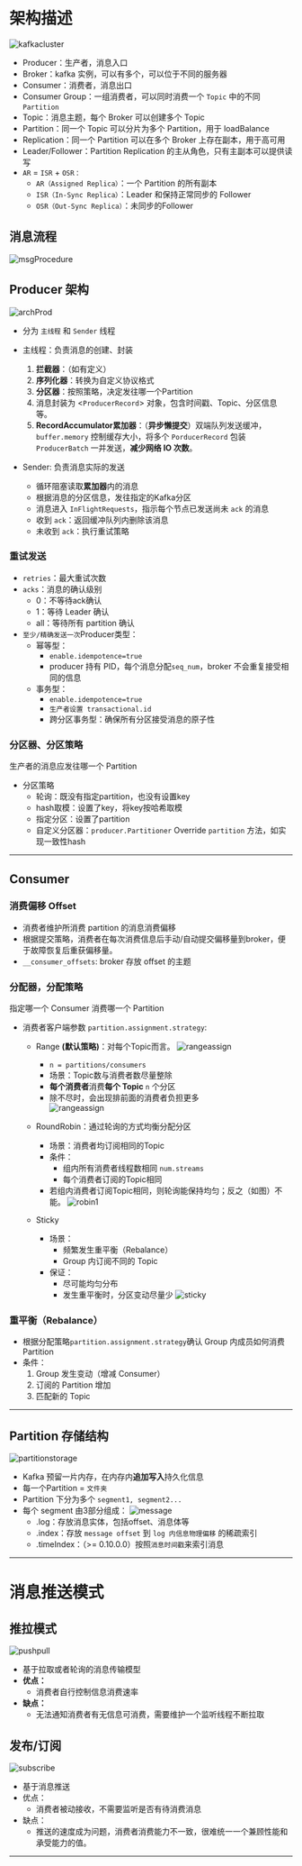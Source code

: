 # 架构描述
![kafkacluster](./picture/kafka/cluster.png)
- Producer：生产者，消息入口
- Broker：kafka 实例，可以有多个，可以位于不同的服务器
- Consumer：消费者，消息出口
- Consumer Group：一组消费者，可以同时消费一个 `Topic` 中的不同 `Partition`
- Topic：消息主题，每个 Broker 可以创建多个 Topic
- Partition：同一个 Topic 可以分片为多个 Partition，用于 loadBalance
- Replication：同一个 Partition 可以在多个 Broker 上存在副本，用于高可用
- Leader/Follower：Partition Replication 的主从角色，只有主副本可以提供读写
- `AR` = `ISR` + `OSR：`
  - `AR（Assigned Replica）`：一个 Partition 的所有副本
  - `ISR（In-Sync Replica）`：Leader 和保持正常同步的 Follower
  - `OSR（Out-Sync Replica）`：未同步的Follower

## 消息流程
![msgProcedure](./picture/kafka/producerSend.png)

## Producer 架构
![archProd](./picture/interview/archProducer.png)
- 分为 `主线程` 和 `Sender` 线程
- 主线程：负责消息的创建、封装
  1. **拦截器**：（如有定义）
  2. **序列化器**：转换为自定义协议格式
  3. **分区器**：按照策略，决定发往哪一个Partition
  4. 消息封装为 \<`ProducerRecord`> 对象，包含时间戳、Topic、分区信息等。
  5. **RecordAccumulator累加器**：（**异步懒提交**）双端队列发送缓冲，`buffer.memory` 控制缓存大小，将多个 `PorducerRecord` 包装 `ProducerBatch` 一并发送，**减少网络 IO 次数**。

- Sender: 负责消息实际的发送
  - 循环阻塞读取**累加器**内的消息
  - 根据消息的分区信息，发往指定的Kafka分区
  - 消息进入 `InFlightRequests`，指示每个节点已发送尚未 `ack` 的消息
  - 收到 `ack`：返回缓冲队列内删除该消息
  - 未收到 `ack`：执行重试策略

### 重试发送
- `retries`：最大重试次数
- `acks`：消息的确认级别
  - 0：不等待ack确认
  - 1：等待 Leader 确认
  - all：等待所有 partition 确认
- `至少/精确发送一次`Producer类型：
  - 幂等型：
    - `enable.idempotence=true`
    - producer 持有 PID，每个消息分配`seq_num`，broker 不会重复接受相同的信息
  - 事务型：
    - `enable.idempotence=true`
    - `生产者设置 transactional.id`
    - 跨分区事务型：确保所有分区接受消息的原子性

### 分区器、分区策略
生产者的消息应发往哪一个 Partition

- 分区策略
  - 轮询：既没有指定partition，也没有设置key
  - hash取模：设置了key，将key按哈希取模
  - 指定分区：设置了partition
  - 自定义分区器：`producer.Partitioner` Override `partition` 方法，如实现一致性hash
___
## Consumer
### 消费偏移 Offset
- 消费者维护所消费 partition 的消息消费偏移
- 根据提交策略，消费者在每次消费信息后手动/自动提交偏移量到broker，便于故障恢复后重获偏移量。
- `__consumer_offsets`: broker 存放 offset 的主题 

### 分配器，分配策略
指定哪一个 Consumer 消费哪一个 Partition
- 消费者客户端参数 `partition.assignment.strategy`:
  - Range **(默认策略)**：对每个Topic而言。
    ![rangeassign](./picture/interview/range1.png)
    - `n = partitions/consumers`
    - 场景：Topic数与消费者数尽量整除
    - **每个消费者**消费**每个 Topic** `n` 个分区
    - 除不尽时，会出现排前面的消费者负担更多  
    ![rangeassign](./picture/interview/range2.png)

  - RoundRobin：通过轮询的方式均衡分配分区
    - 场景：消费者均订阅相同的Topic
    - 条件：
      - 组内所有消费者线程数相同 `num.streams`
      - 每个消费者订阅的Topic相同
    - 若组内消费者订阅Topic相同，则轮询能保持均匀；反之（如图）不能。
    ![robin1](./picture/interview/robin1.png)

  - Sticky
    - 场景：
      - 频繁发生重平衡（Rebalance）
      - Group 内订阅不同的 Topic
    - 保证：
      - 尽可能均匀分布
      - 发生重平衡时，分区变动尽量少
    ![sticky](./picture/interview/sticky.png)

### 重平衡（Rebalance）
- 根据分配策略`partition.assignment.strategy`确认 Group 内成员如何消费 Partition
- 条件：
  1. Group 发生变动（增减 Consumer）
  2. 订阅的 Partition 增加
  3. 匹配新的 Topic
___
## Partition 存储结构
![partitionstorage](./picture/interview/partitionStorage.png)
- Kafka 预留一片内存，在内存内**追加写入**持久化信息
- 每一个Partition = `文件夹`
- Partition 下分为多个 `segment1, segment2...`
- 每个 segment 由3部分组成：
  ![message](./picture/interview/messageFile.png)
  - .log：存放消息实体，包括offset、消息体等
  - .index：存放 `message offset` 到 `log 内信息物理偏移` 的稀疏索引
  - .timeIndex：（>= 0.10.0.0）按照`消息时间戳`来索引消息
___
# 消息推送模式
## 推拉模式
![pushpull](./picture/kafka/pushpull.png)
- 基于拉取或者轮询的消息传输模型
- **优点：**
  - 消费者自行控制信息消费速率
- **缺点：**
  - 无法通知消费者有无信息可消费，需要维护一个监听线程不断拉取

## 发布/订阅
![subscribe](./picture/kafka/subscribe.png)
- 基于消息推送
- 优点：
  - 消费者被动接收，不需要监听是否有待消费消息
- 缺点：
  - 推送的速度成为问题，消费者消费能力不一致，很难统一一个兼顾性能和承受能力的值。
___
